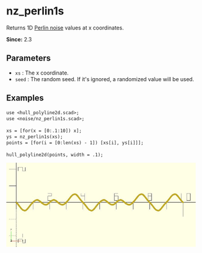 # nz_perlin1s

Returns 1D [Perlin noise](https://en.wikipedia.org/wiki/Perlin_noise) values at x coordinates.

**Since:** 2.3

## Parameters

- `xs` : The x coordinate.
- `seed` : The random seed. If it's ignored, a randomized value will be used.

## Examples

    use <hull_polyline2d.scad>;
    use <noise/nz_perlin1s.scad>;

    xs = [for(x = [0:.1:10]) x];
    ys = nz_perlin1s(xs);
    points = [for(i = [0:len(xs) - 1]) [xs[i], ys[i]]];

    hull_polyline2d(points, width = .1);

![nz_perlin1s](images/lib2x-nz_perlin1s-1.JPG)
